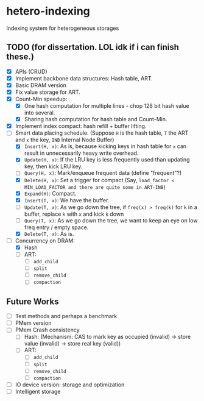 # hetero-indexing
Indexing system for heterogeneous storages

## TODO (for dissertation. LOL idk if i can finish these.)
- [x] APIs (CRUD)
- [x] Implement backbone data structures: Hash table, ART.
- [x] Basic DRAM version
- [x] Fix value storage for ART.
- [x] Count-Min speedup: 
  - [x] One hash computation for multiple lines - chop 128 bit hash value into several.
  - [x] Sharing hash computation for hash table and Count-Min.
- [x] Implement index compact: hash refill + buffer lifting. 
- [ ] Smart data placing schedule. (Suppose `H` is the hash table, `T` the ART and `x` the key, `INB` Internal Node Buffer)
  - [x] `Insert(H, x)`: As is, because kicking keys in hash table for `x` can result in unnecessarily heavy write overhead.
  - [x] `Update(H, x)`: If the LRU key is less frequently used than updating key, then kick LRU key.
  - [ ] `Query(H, x)`: Mark/enqueue frequent data (define "frequent"?)
  - [x] `Delete(H, x)`: Set a trigger for compact (Say, `load_factor < MIN_LOAD_FACTOR and there are quite some in ART-INB`)
  - [x] `Expand(H)`: Compact.
  - [x] `Insert(T, x)`: We have the buffer.
  - [ ] `Update(T, x)`: As we go down the tree, if `freq(x) > freq(k)` for `k` in a buffer, replace `k` with `x` and kick `k` down
  - [ ] `Query(T, x)`: As we go down the tree, we want to keep an eye on low freq entry / empty space. 
  - [x] `Delete(T, x)`: As is.
- [ ] Concurrency on DRAM:
  - [x] Hash
  - [ ] ART:
    - [ ] `add_child`
    - [ ] `split`
    - [ ] `remove_child`
    - [ ] `compaction`
## Future Works
- [ ] Test methods and perhaps a benchmark
- [ ] PMem version
- [ ] PMem Crash consistency
  - [ ] Hash: (Mechanism: CAS to mark key as occupied (invalid) -> store value (invalid) -> store real key (valid))
  - [ ] ART:
    - [ ] `add_child`
    - [ ] `split`
    - [ ] `remove_child`
    - [ ] `compaction`
- [ ] IO device version: storage and optimization
- [ ] Intelligent storage
